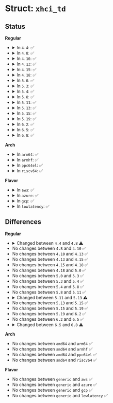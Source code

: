# Struct: <code>xhci_td</code>

## Status
<b>Regular</b>
<ul>
<li>
<details>
<summary>In <code>4.4</code>: ✅</summary>

```c
struct xhci_td {
    struct list_head td_list;
    struct list_head cancelled_td_list;
    struct urb *urb;
    struct xhci_segment *start_seg;
    union xhci_trb *first_trb;
    union xhci_trb *last_trb;
    bool urb_length_set;
};
```
</details>
</li>
<li>
<details>
<summary>In <code>4.8</code>: ✅</summary>

```c
struct xhci_td {
    struct list_head td_list;
    struct list_head cancelled_td_list;
    struct urb *urb;
    struct xhci_segment *start_seg;
    union xhci_trb *first_trb;
    union xhci_trb *last_trb;
    struct xhci_segment *bounce_seg;
    bool urb_length_set;
};
```
</details>
</li>
<li>
<details>
<summary>In <code>4.10</code>: ✅</summary>

```c
struct xhci_td {
    struct list_head td_list;
    struct list_head cancelled_td_list;
    struct urb *urb;
    struct xhci_segment *start_seg;
    union xhci_trb *first_trb;
    union xhci_trb *last_trb;
    struct xhci_segment *bounce_seg;
    bool urb_length_set;
};
```
</details>
</li>
<li>
<details>
<summary>In <code>4.13</code>: ✅</summary>

```c
struct xhci_td {
    struct list_head td_list;
    struct list_head cancelled_td_list;
    struct urb *urb;
    struct xhci_segment *start_seg;
    union xhci_trb *first_trb;
    union xhci_trb *last_trb;
    struct xhci_segment *bounce_seg;
    bool urb_length_set;
};
```
</details>
</li>
<li>
<details>
<summary>In <code>4.15</code>: ✅</summary>

```c
struct xhci_td {
    struct list_head td_list;
    struct list_head cancelled_td_list;
    struct urb *urb;
    struct xhci_segment *start_seg;
    union xhci_trb *first_trb;
    union xhci_trb *last_trb;
    struct xhci_segment *bounce_seg;
    bool urb_length_set;
};
```
</details>
</li>
<li>
<details>
<summary>In <code>4.18</code>: ✅</summary>

```c
struct xhci_td {
    struct list_head td_list;
    struct list_head cancelled_td_list;
    struct urb *urb;
    struct xhci_segment *start_seg;
    union xhci_trb *first_trb;
    union xhci_trb *last_trb;
    struct xhci_segment *bounce_seg;
    bool urb_length_set;
};
```
</details>
</li>
<li>
<details>
<summary>In <code>5.0</code>: ✅</summary>

```c
struct xhci_td {
    struct list_head td_list;
    struct list_head cancelled_td_list;
    struct urb *urb;
    struct xhci_segment *start_seg;
    union xhci_trb *first_trb;
    union xhci_trb *last_trb;
    struct xhci_segment *bounce_seg;
    bool urb_length_set;
};
```
</details>
</li>
<li>
<details>
<summary>In <code>5.3</code>: ✅</summary>

```c
struct xhci_td {
    struct list_head td_list;
    struct list_head cancelled_td_list;
    struct urb *urb;
    struct xhci_segment *start_seg;
    union xhci_trb *first_trb;
    union xhci_trb *last_trb;
    struct xhci_segment *bounce_seg;
    bool urb_length_set;
};
```
</details>
</li>
<li>
<details>
<summary>In <code>5.4</code>: ✅</summary>

```c
struct xhci_td {
    struct list_head td_list;
    struct list_head cancelled_td_list;
    struct urb *urb;
    struct xhci_segment *start_seg;
    union xhci_trb *first_trb;
    union xhci_trb *last_trb;
    struct xhci_segment *bounce_seg;
    bool urb_length_set;
};
```
</details>
</li>
<li>
<details>
<summary>In <code>5.8</code>: ✅</summary>

```c
struct xhci_td {
    struct list_head td_list;
    struct list_head cancelled_td_list;
    struct urb *urb;
    struct xhci_segment *start_seg;
    union xhci_trb *first_trb;
    union xhci_trb *last_trb;
    struct xhci_segment *bounce_seg;
    bool urb_length_set;
};
```
</details>
</li>
<li>
<details>
<summary>In <code>5.11</code>: ✅</summary>

```c
struct xhci_td {
    struct list_head td_list;
    struct list_head cancelled_td_list;
    struct urb *urb;
    struct xhci_segment *start_seg;
    union xhci_trb *first_trb;
    union xhci_trb *last_trb;
    struct xhci_segment *bounce_seg;
    bool urb_length_set;
};
```
</details>
</li>
<li>
<details>
<summary>In <code>5.13</code>: ✅</summary>

```c
struct xhci_td {
    struct list_head td_list;
    struct list_head cancelled_td_list;
    int status;
    enum xhci_cancelled_td_status cancel_status;
    struct urb *urb;
    struct xhci_segment *start_seg;
    union xhci_trb *first_trb;
    union xhci_trb *last_trb;
    struct xhci_segment *last_trb_seg;
    struct xhci_segment *bounce_seg;
    bool urb_length_set;
    unsigned int num_trbs;
};
```
</details>
</li>
<li>
<details>
<summary>In <code>5.15</code>: ✅</summary>

```c
struct xhci_td {
    struct list_head td_list;
    struct list_head cancelled_td_list;
    int status;
    enum xhci_cancelled_td_status cancel_status;
    struct urb *urb;
    struct xhci_segment *start_seg;
    union xhci_trb *first_trb;
    union xhci_trb *last_trb;
    struct xhci_segment *last_trb_seg;
    struct xhci_segment *bounce_seg;
    bool urb_length_set;
    unsigned int num_trbs;
};
```
</details>
</li>
<li>
<details>
<summary>In <code>5.19</code>: ✅</summary>

```c
struct xhci_td {
    struct list_head td_list;
    struct list_head cancelled_td_list;
    int status;
    enum xhci_cancelled_td_status cancel_status;
    struct urb *urb;
    struct xhci_segment *start_seg;
    union xhci_trb *first_trb;
    union xhci_trb *last_trb;
    struct xhci_segment *last_trb_seg;
    struct xhci_segment *bounce_seg;
    bool urb_length_set;
    unsigned int num_trbs;
};
```
</details>
</li>
<li>
<details>
<summary>In <code>6.2</code>: ✅</summary>

```c
struct xhci_td {
    struct list_head td_list;
    struct list_head cancelled_td_list;
    int status;
    enum xhci_cancelled_td_status cancel_status;
    struct urb *urb;
    struct xhci_segment *start_seg;
    union xhci_trb *first_trb;
    union xhci_trb *last_trb;
    struct xhci_segment *last_trb_seg;
    struct xhci_segment *bounce_seg;
    bool urb_length_set;
    unsigned int num_trbs;
};
```
</details>
</li>
<li>
<details>
<summary>In <code>6.5</code>: ✅</summary>

```c
struct xhci_td {
    struct list_head td_list;
    struct list_head cancelled_td_list;
    int status;
    enum xhci_cancelled_td_status cancel_status;
    struct urb *urb;
    struct xhci_segment *start_seg;
    union xhci_trb *first_trb;
    union xhci_trb *last_trb;
    struct xhci_segment *last_trb_seg;
    struct xhci_segment *bounce_seg;
    bool urb_length_set;
    unsigned int num_trbs;
};
```
</details>
</li>
<li>
<details>
<summary>In <code>6.8</code>: ✅</summary>

```c
struct xhci_td {
    struct list_head td_list;
    struct list_head cancelled_td_list;
    int status;
    enum xhci_cancelled_td_status cancel_status;
    struct urb *urb;
    struct xhci_segment *start_seg;
    union xhci_trb *first_trb;
    union xhci_trb *last_trb;
    struct xhci_segment *last_trb_seg;
    struct xhci_segment *bounce_seg;
    bool urb_length_set;
    bool error_mid_td;
    unsigned int num_trbs;
};
```
</details>
</li>
</ul>
<b>Arch</b>
<ul>
<li>
<details>
<summary>In <code>arm64</code>: ✅</summary>

```c
struct xhci_td {
    struct list_head td_list;
    struct list_head cancelled_td_list;
    struct urb *urb;
    struct xhci_segment *start_seg;
    union xhci_trb *first_trb;
    union xhci_trb *last_trb;
    struct xhci_segment *bounce_seg;
    bool urb_length_set;
};
```
</details>
</li>
<li>
<details>
<summary>In <code>armhf</code>: ✅</summary>

```c
struct xhci_td {
    struct list_head td_list;
    struct list_head cancelled_td_list;
    struct urb *urb;
    struct xhci_segment *start_seg;
    union xhci_trb *first_trb;
    union xhci_trb *last_trb;
    struct xhci_segment *bounce_seg;
    bool urb_length_set;
};
```
</details>
</li>
<li>
<details>
<summary>In <code>ppc64el</code>: ✅</summary>

```c
struct xhci_td {
    struct list_head td_list;
    struct list_head cancelled_td_list;
    struct urb *urb;
    struct xhci_segment *start_seg;
    union xhci_trb *first_trb;
    union xhci_trb *last_trb;
    struct xhci_segment *bounce_seg;
    bool urb_length_set;
};
```
</details>
</li>
<li>
<details>
<summary>In <code>riscv64</code>: ✅</summary>

```c
struct xhci_td {
    struct list_head td_list;
    struct list_head cancelled_td_list;
    struct urb *urb;
    struct xhci_segment *start_seg;
    union xhci_trb *first_trb;
    union xhci_trb *last_trb;
    struct xhci_segment *bounce_seg;
    bool urb_length_set;
};
```
</details>
</li>
</ul>
<b>Flavor</b>
<ul>
<li>
<details>
<summary>In <code>aws</code>: ✅</summary>

```c
struct xhci_td {
    struct list_head td_list;
    struct list_head cancelled_td_list;
    struct urb *urb;
    struct xhci_segment *start_seg;
    union xhci_trb *first_trb;
    union xhci_trb *last_trb;
    struct xhci_segment *bounce_seg;
    bool urb_length_set;
};
```
</details>
</li>
<li>
<details>
<summary>In <code>azure</code>: ✅</summary>

```c
struct xhci_td {
    struct list_head td_list;
    struct list_head cancelled_td_list;
    struct urb *urb;
    struct xhci_segment *start_seg;
    union xhci_trb *first_trb;
    union xhci_trb *last_trb;
    struct xhci_segment *bounce_seg;
    bool urb_length_set;
};
```
</details>
</li>
<li>
<details>
<summary>In <code>gcp</code>: ✅</summary>

```c
struct xhci_td {
    struct list_head td_list;
    struct list_head cancelled_td_list;
    struct urb *urb;
    struct xhci_segment *start_seg;
    union xhci_trb *first_trb;
    union xhci_trb *last_trb;
    struct xhci_segment *bounce_seg;
    bool urb_length_set;
};
```
</details>
</li>
<li>
<details>
<summary>In <code>lowlatency</code>: ✅</summary>

```c
struct xhci_td {
    struct list_head td_list;
    struct list_head cancelled_td_list;
    struct urb *urb;
    struct xhci_segment *start_seg;
    union xhci_trb *first_trb;
    union xhci_trb *last_trb;
    struct xhci_segment *bounce_seg;
    bool urb_length_set;
};
```
</details>
</li>
</ul>

## Differences
<b>Regular</b>
<ul>
<li>
<details>
<summary>Changed between <code>4.4</code> and <code>4.8</code> ⚠️</summary>
<ul>
<li>
<b>Field added. </b>
<code>struct xhci_segment *bounce_seg</code>
</li>
</ul>
</details>
</li>
<li>
No changes between <code>4.8</code> and <code>4.10</code> ✅
</li>
<li>
No changes between <code>4.10</code> and <code>4.13</code> ✅
</li>
<li>
No changes between <code>4.13</code> and <code>4.15</code> ✅
</li>
<li>
No changes between <code>4.15</code> and <code>4.18</code> ✅
</li>
<li>
No changes between <code>4.18</code> and <code>5.0</code> ✅
</li>
<li>
No changes between <code>5.0</code> and <code>5.3</code> ✅
</li>
<li>
No changes between <code>5.3</code> and <code>5.4</code> ✅
</li>
<li>
No changes between <code>5.4</code> and <code>5.8</code> ✅
</li>
<li>
No changes between <code>5.8</code> and <code>5.11</code> ✅
</li>
<li>
<details>
<summary>Changed between <code>5.11</code> and <code>5.13</code> ⚠️</summary>
<ul>
<li>
<b>Field added. </b>
<code>int status</code>
</li>
<li>
<b>Field added. </b>
<code>enum xhci_cancelled_td_status cancel_status</code>
</li>
<li>
<b>Field added. </b>
<code>struct xhci_segment *last_trb_seg</code>
</li>
<li>
<b>Field added. </b>
<code>unsigned int num_trbs</code>
</li>
</ul>
</details>
</li>
<li>
No changes between <code>5.13</code> and <code>5.15</code> ✅
</li>
<li>
No changes between <code>5.15</code> and <code>5.19</code> ✅
</li>
<li>
No changes between <code>5.19</code> and <code>6.2</code> ✅
</li>
<li>
No changes between <code>6.2</code> and <code>6.5</code> ✅
</li>
<li>
<details>
<summary>Changed between <code>6.5</code> and <code>6.8</code> ⚠️</summary>
<ul>
<li>
<b>Field added. </b>
<code>bool error_mid_td</code>
</li>
</ul>
</details>
</li>
</ul>
<b>Arch</b>
<ul>
<li>
No changes between <code>amd64</code> and <code>arm64</code> ✅
</li>
<li>
No changes between <code>amd64</code> and <code>armhf</code> ✅
</li>
<li>
No changes between <code>amd64</code> and <code>ppc64el</code> ✅
</li>
<li>
No changes between <code>amd64</code> and <code>riscv64</code> ✅
</li>
</ul>
<b>Flavor</b>
<ul>
<li>
No changes between <code>generic</code> and <code>aws</code> ✅
</li>
<li>
No changes between <code>generic</code> and <code>azure</code> ✅
</li>
<li>
No changes between <code>generic</code> and <code>gcp</code> ✅
</li>
<li>
No changes between <code>generic</code> and <code>lowlatency</code> ✅
</li>
</ul>
